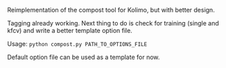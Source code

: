 Reimplementation of the compost tool for Kolimo, but with better design.

Tagging already working. 
Next thing to do is check for training (single and kfcv) and write a better template option file.

Usage: `python compost.py PATH_TO_OPTIONS_FILE`

Default option file can be used as a template for now.
